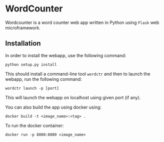 # WordCounter

Wordcounter is a word counter web app written in Python using `Flask` web microframework.

## Installation

In order to install the webapp, use the following command:

    python setup.py install

This should install a command-line tool `wordctr` and then to launch the webapp, run the
following command:

    wordctr launch -p [port]

This will launch the webapp on localhost using given port (if any).

You can also build the app using docker using:

    docker build -t <image_name>:<tag> .

To run the docker container:

    docker run -p 8000:8000 <image_name>